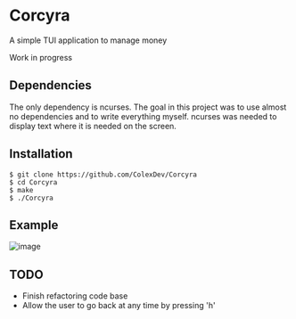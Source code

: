 # Corcyra
A simple TUI application to manage money

Work in progress

## Dependencies
The only dependency is ncurses. The goal in this project was to use almost no dependencies and to write everything myself.
ncurses was needed to display text where it is needed on the screen.

## Installation
```
$ git clone https://github.com/ColexDev/Corcyra
$ cd Corcyra
$ make
$ ./Corcyra
```

## Example
![image](https://colex.dev/imgs/corcyra_example.png)

## TODO
- Finish refactoring code base
- Allow the user to go back at any time by pressing 'h'
